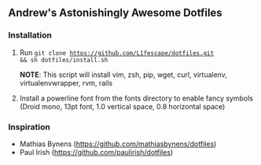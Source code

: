 ## Andrew's Astonishingly Awesome Dotfiles

### Installation
1. Run <code>git clone https://github.com/L1fescape/dotfiles.git && sh dotfiles/install.sh</code>
    <p><b>NOTE</b>: This script will install vim, zsh, pip, wget, curl, virtualenv, virtualenvwrapper, rvm, rails</p>
2. Install a powerline font from the fonts directory to enable fancy symbols (Droid mono, 13pt font, 1.0 vertical space, 0.8 horizontal space)

### Inspiration
* Mathias Bynens (https://github.com/mathiasbynens/dotfiles)
* Paul Irish (https://github.com/paulirish/dotfiles)
